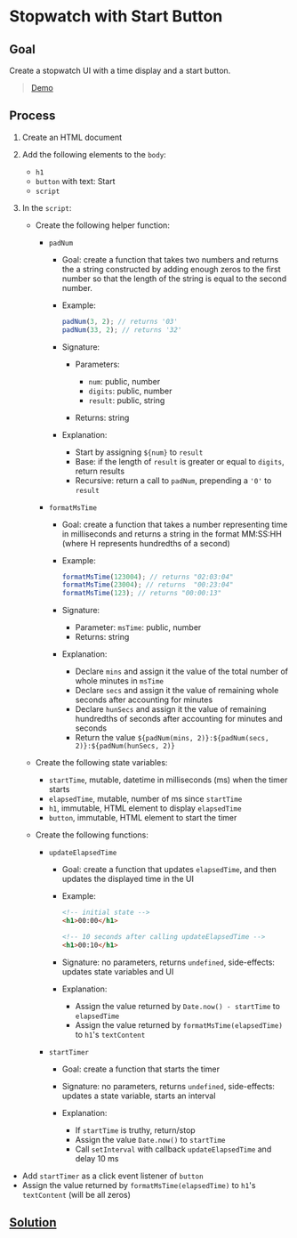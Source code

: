 # Stopwatch with Start Button

## Goal

Create a stopwatch UI with a time display and a start button.

> [Demo](demo.html)

## Process

1. Create an HTML document
2. Add the following elements to the `body`:

   - `h1`
   - `button` with text: Start
   - `script`

3. In the `script`:

   - Create the following helper function:

     - `padNum`

       - Goal: create a function that takes two numbers and returns the a string constructed by adding enough zeros to the first number so that the length of the string is equal to the second number.
       - Example:

         ```js
         padNum(3, 2); // returns '03'
         padNum(33, 2); // returns '32'
         ```

       - Signature:

         - Parameters:

           - `num`: public, number
           - `digits`: public, number
           - `result`: public, string

         - Returns: string

       - Explanation:
         - Start by assigning `${num}` to `result`
         - Base: if the length of `result` is greater or equal to `digits`, return results
         - Recursive: return a call to `padNum`, prepending a `'0'` to `result`

     - `formatMsTime`

       - Goal: create a function that takes a number representing time in milliseconds and returns a string in the format MM:SS:HH (where H represents hundredths of a second)
       - Example:

         ```js
         formatMsTime(123004); // returns "02:03:04"
         formatMsTime(23004); // returns  "00:23:04"
         formatMsTime(123); // returns "00:00:13"
         ```

       - Signature:

         - Parameter: `msTime`: public, number
         - Returns: string

       - Explanation:

         - Declare `mins` and assign it the value of the total number of whole minutes in `msTime`
         - Declare `secs` and assign it the value of remaining whole seconds after accounting for minutes
         - Declare `hunSecs` and assign it the value of remaining hundredths of seconds after accounting for minutes and seconds
         - Return the value `${padNum(mins, 2)}:${padNum(secs, 2)}:${padNum(hunSecs, 2)}`

   - Create the following state variables:

     - `startTime`, mutable, datetime in milliseconds (ms) when the timer starts
     - `elapsedTime`, mutable, number of ms since `startTime`
     - `h1`, immutable, HTML element to display `elapsedTime`
     - `button`, immutable, HTML element to start the timer

   - Create the following functions:

     - `updateElapsedTime`

       - Goal: create a function that updates `elapsedTime`, and then updates the displayed time in the UI
       - Example:

         ```html
         <!-- initial state -->
         <h1>00:00</h1>

         <!-- 10 seconds after calling updateElapsedTime -->
         <h1>00:10</h1>
         ```

       - Signature: no parameters, returns `undefined`, side-effects: updates state variables and UI
       - Explanation:
         - Assign the value returned by `Date.now() - startTime` to `elapsedTime`
         - Assign the value returned by `formatMsTime(elapsedTime)` to `h1`'s `textContent`

     - `startTimer`

       - Goal: create a function that starts the timer
       - Signature: no parameters, returns `undefined`, side-effects: updates a state variable, starts an interval
       - Explanation:

         - If `startTime` is truthy, return/stop
         - Assign the value `Date.now()` to `startTime`
         - Call `setInterval` with callback `updateElapsedTime` and delay 10 ms

- Add `startTimer` as a click event listener of `button`
- Assign the value returned by `formatMsTime(elapsedTime)` to `h1`'s `textContent` (will be all zeros)

## [Solution](solution.html)
